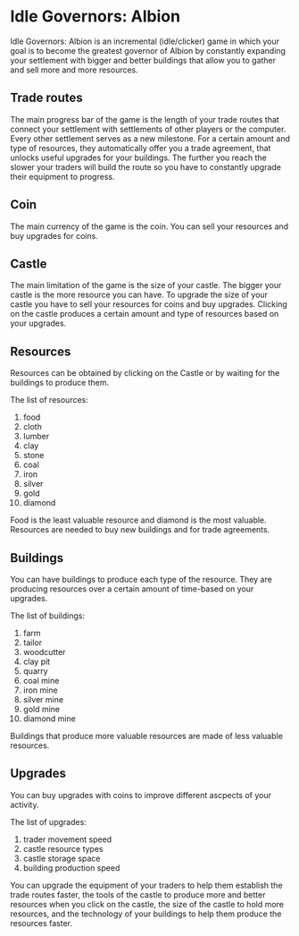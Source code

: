 # Idle Governors: Albion

Idle Governors: Albion is an incremental (idle/clicker) game in which your goal is to become the greatest governor of Albion by constantly expanding your settlement with bigger and better buildings that allow you to gather and sell more and more resources.

## Trade routes

The main progress bar of the game is the length of your trade routes that connect your settlement with settlements of other players or the computer. Every other settlement serves as a new milestone. For a certain amount and type of resources, they automatically offer you a trade agreement, that unlocks useful upgrades for your buildings. The further you reach the slower your traders will build the route so you have to constantly upgrade their equipment to progress.

## Coin

The main currency of the game is the coin. You can sell your resources and buy upgrades for coins.

## Castle

The main limitation of the game is the size of your castle. The bigger your castle is the more resource you can have. To upgrade the size of your castle you have to sell your resources for coins and buy upgrades. Clicking on the castle produces a certain amount and type of resources based on your upgrades.

## Resources

Resources can be obtained by clicking on the Castle or by waiting for the buildings to produce them.

The list of resources:

1. food
1. cloth
1. lumber
1. clay
1. stone
1. coal
1. iron
1. silver
1. gold
1. diamond

Food is the least valuable resource and diamond is the most valuable. Resources are needed to buy new buildings and for trade agreements.

## Buildings

You can have buildings to produce each type of the resource. They are producing resources over a certain amount of time-based on your upgrades. 

The list of buildings:

1. farm
1. tailor
1. woodcutter
1. clay pit
1. quarry
1. coal mine
1. iron mine
1. silver mine
1. gold mine
1. diamond mine

Buildings that produce more valuable resources are made of less valuable resources.

## Upgrades

You can buy upgrades with coins to improve different ascpects of your activity.

The list of upgrades:

1. trader movement speed
1. castle resource types
1. castle storage space
1. building production speed

You can upgrade the equipment of your traders to help them establish the trade routes faster, the tools of the castle to produce more and better resources when you click on the castle, the size of the castle to hold more resources, and the technology of your buildings to help them produce the resources faster.
